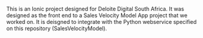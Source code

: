 This is an Ionic project designed for Deloite Digital South Africa. It was designed as the front end to a Sales Velocity Model App project that we worked on. It is deisgned to integrate with the Python webservice specified on this repository (SalesVelocityModel).
